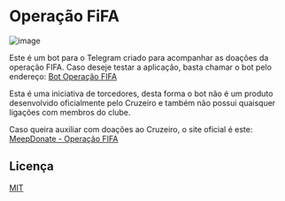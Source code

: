 # Operação FiFA

![image](https://user-images.githubusercontent.com/1650083/97497961-1ffed200-194a-11eb-97c1-03db2e93bb1a.png)

Este é um bot para o Telegram criado para acompanhar as doações da operação FIFA. Caso deseje testar a aplicação, basta chamar o bot pelo endereço: [Bot Operação FIFA](https://t.me/CruzeiroFIFA_bot)

Esta é uma iniciativa de torcedores, desta forma o bot não é um produto desenvolvido oficialmente pelo Cruzeiro e também não possui quaisquer ligações com membros do clube. 

Caso queira auxiliar com doações ao Cruzeiro, o site oficial é este: [MeepDonate - Operação FIFA](https://www.meepdonate.com/live/operacaofifa)


## Licença
[MIT](https://choosealicense.com/licenses/mit/)